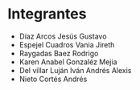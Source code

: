# Integrantes

* Díaz Arcos Jesús Gustavo
* Espejel Cuadros Vania Jireth
* Raygadas Baez Rodrigo
* Karen Anabel Gonzaléz Mejia
* Del villar Luján Iván Andrés Alexis
* Nieto Cortés Andrés